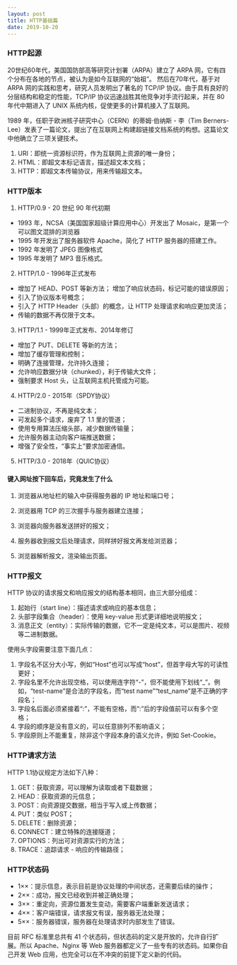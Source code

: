 ```yaml
---
layout: post
title: HTTP基础篇
date: 2019-10-20
---
```


### HTTP起源

20世纪60年代，美国国防部高等研究计划署（ARPA）建立了 ARPA 网，它有四个分布在各地的节点，被认为是如今互联网的“始祖”。 然后在70年代，基于对 ARPA 网的实践和思考，研究人员发明出了著名的 TCP/IP 协议。由于具有良好的分层结构和稳定的性能，TCP/IP 协议迅速战胜其他竞争对手流行起来，并在 80 年代中期进入了 UNIX 系统内核，促使更多的计算机接入了互联网。

1989 年，任职于欧洲核子研究中心（CERN）的蒂姆·伯纳斯 - 李（Tim Berners-Lee）发表了一篇论文，提出了在互联网上构建超链接文档系统的构想。这篇论文中他确立了三项关键技术。
1. URI：即统一资源标识符，作为互联网上资源的唯一身份；
2. HTML：即超文本标记语言，描述超文本文档； 
3. HTTP：即超文本传输协议，用来传输超文本。

### HTTP版本

1. HTTP/0.9 - 20 世纪 90 年代初期
* 1993 年，NCSA（美国国家超级计算应用中心）开发出了 Mosaic，是第一个可以图文混排的浏览器
* 1995 年开发出了服务器软件 Apache，简化了 HTTP 服务器的搭建工作。 
* 1992 年发明了 JPEG 图像格式
* 1995 年发明了 MP3 音乐格式。
2. HTTP/1.0 - 1996年正式发布
* 增加了 HEAD、POST 等新方法； 增加了响应状态码，标记可能的错误原因；
* 引入了协议版本号概念；
* 引入了 HTTP Header（头部）的概念，让 HTTP 处理请求和响应更加灵活；
* 传输的数据不再仅限于文本。
3. HTTP/1.1 - 1999年正式发布、2014年修订
* 增加了 PUT、DELETE 等新的方法；
* 增加了缓存管理和控制；
* 明确了连接管理，允许持久连接；
* 允许响应数据分块（chunked），利于传输大文件；
* 强制要求 Host 头，让互联网主机托管成为可能。
4. HTTP/2.0 - 2015年（SPDY协议）
* 二进制协议，不再是纯文本；
* 可发起多个请求，废弃了 1.1 里的管道；
* 使用专用算法压缩头部，减少数据传输量；
* 允许服务器主动向客户端推送数据；
* 增强了安全性，“事实上”要求加密通信。
5. HTTP/3.0 - 2018年（QUIC协议）

#### 键入网址按下回车后，究竟发生了什么

1. 浏览器从地址栏的输入中获得服务器的 IP 地址和端口号； 

2. 浏览器用 TCP 的三次握手与服务器建立连接；

3. 浏览器向服务器发送拼好的报文；
 
4. 服务器收到报文后处理请求，同样拼好报文再发给浏览器；

5. 浏览器解析报文，渲染输出页面。

### HTTP报文

HTTP 协议的请求报文和响应报文的结构基本相同，由三大部分组成：

1. 起始行（start line）：描述请求或响应的基本信息； 
2. 头部字段集合（header）：使用 key-value 形式更详细地说明报文；
3. 消息正文（entity）：实际传输的数据，它不一定是纯文本，可以是图片、视频等二进制数据。

使用头字段需要注意下面几点：
1. 字段名不区分大小写，例如“Host”也可以写成“host”，但首字母大写的可读性更好； 
2. 字段名里不允许出现空格，可以使用连字符“-”，但不能使用下划线“_”。例如，“test-name”是合法的字段名，而“test name”“test_name”是不正确的字段名； 
3. 字段名后面必须紧接着“:”，不能有空格，而“:”后的字段值前可以有多个空格；
4. 字段的顺序是没有意义的，可以任意排列不影响语义； 
5. 字段原则上不能重复，除非这个字段本身的语义允许，例如 Set-Cookie。

### HTTP请求方法

HTTP 1.1协议规定方法如下八种：

1. GET：获取资源，可以理解为读取或者下载数据； 
2. HEAD：获取资源的元信息； 
3. POST：向资源提交数据，相当于写入或上传数据；
4. PUT：类似 POST； 
5. DELETE：删除资源；
6. CONNECT：建立特殊的连接隧道； 
7. OPTIONS：列出可对资源实行的方法； 
8. TRACE：追踪请求 - 响应的传输路径；

### HTTP状态码

* 1××：提示信息，表示目前是协议处理的中间状态，还需要后续的操作； 
* 2××：成功，报文已经收到并被正确处理； 
* 3××：重定向，资源位置发生变动，需要客户端重新发送请求； 
* 4××：客户端错误，请求报文有误，服务器无法处理； 
* 5××：服务器错误，服务器在处理请求时内部发生了错误。

目前 RFC 标准里总共有 41 个状态码，但状态码的定义是开放的，允许自行扩展。所以 Apache、Nginx 等 Web 服务器都定义了一些专有的状态码。如果你自己开发 Web 应用，也完全可以在不冲突的前提下定义新的代码。
